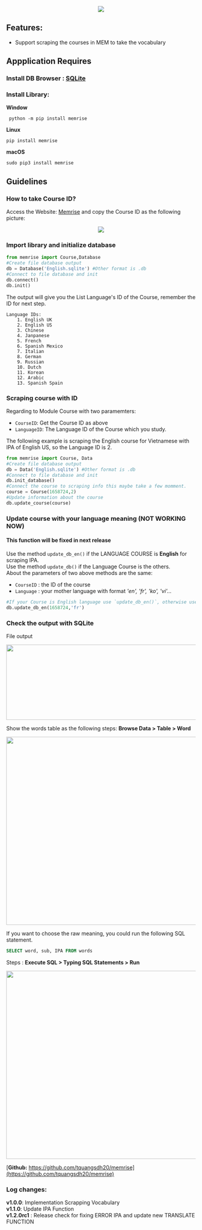 <p align="center">
  <img src="https://drive.google.com/uc?id=1WCwQC2sO9DZx7XeFUJbh0VEAUbIf1BXJ">
</p>

## Features:
- Support scraping the courses in MEM to take the vocabulary

## Appplication Requires

### Install DB Browser : [SQLite](https://sqlitebrowser.org/dl/)

### Install Library: 
<b>Window</b>
```
 python -m pip install memrise
```
<b>Linux</b>
  ```
  pip install memrise
  ```
 <b>macOS</b>
 ```
 sudo pip3 install memrise
```
## Guidelines

### How to take Course ID?

Access the Website: [Memrise](https://app.memrise.com/) and copy the Course ID as the following picture:

<p align="center">
  <img src="https://drive.google.com/uc?id=1WE0JGRDkPJh04Qldq0U4b7c1f9c0Wd8h">
</p>

### Import library and initialize database

```python
from memrise import Course,Database
#Create file database output
db = Database('English.sqlite') #Other format is .db
#Connect to file database and init
db.connect()
db.init()
```
The output will give you the List Language's ID of the Course, remember the ID for next step. 
```
Language IDs:        
    1. English UK    
    2. English US    
    3. Chinese       
    4. Janpanese     
    5. French        
    6. Spanish Mexico
    7. Italian
    8. German
    9. Russian
    10. Dutch
    11. Korean
    12. Arabic
    13. Spanish Spain

```

### Scraping course with ID
Regarding to Module Course with two paramemters:
- `CourseID`: Get the Course ID as above
- `LanguageID`: The Language ID of the Course which you study.
  
The following example is scraping the English course for Vietnamese with IPA of English US, so the Language ID is 2.
```python
from memrise import Course, Data
#Create file database output
db = Data('English.sqlite') #Other format is .db
#Connect to file database and init
db.init_database()
#Connect the course to scraping info this maybe take a few momment.
course = Course(1658724,2)
#Update information about the course
db.update_course(course)
```

### Update course with your language meaning (NOT WORKING NOW)

#### This function will be fixed in next release

Use the method `update_db_en()` if the LANGUAGE COURSE is **English** for scraping IPA.  
Use the method `update_db()` if the Language Course is the others.  
About the parameters of two above methods are the same:  
- `CourseID` : the ID of the course
- `Language` : your mother language with format <i>'en', 'fr', 'ko', 'vi'...</i>

```python
#If your Course is English language use `update_db_en()`, otherwise use `update_db()` method.
db.update_db_en(1658724,'fr')
```
### Check the output with SQLite

File output

<p align="center">
  <img src="https://drive.google.com/uc?id=1WF7apdbh4gGJLNc9RPFethChqR8cpcSH" height=200 width=550 "/>
</p>

Show the words table as the following steps: **Browse Data > Table > Word**

<p align="center">
  <img src="https://drive.google.com/uc?id=1WGAD-hIsLg-vamSRAYg219x89DqEzff3" height=500 width=800 />
</p>

If you want to choose the raw meaning, you could run the following SQL statement.

```SQL
SELECT word, sub, IPA FROM words
```
Steps : **Execute SQL > Typing SQL Statements > Run**

<p align="center">
  <img src="https://drive.google.com/uc?id=1WJTvpNUfZfY0EVgSaIOqs3u6jji3Qvr1" height=500 width=800 />
</p>

[<b>Github:</b> https://github.com/tquangsdh20/memrise](https://github.com/tquangsdh20/memrise)

### Log changes:

**v1.0.0**: Implementation Scrapping Vocabulary  
**v1.1.0**: Update IPA Function   
**v1.2.0rc1** : Release check for fixing ERROR IPA and update new TRANSLATE FUNCTION  
